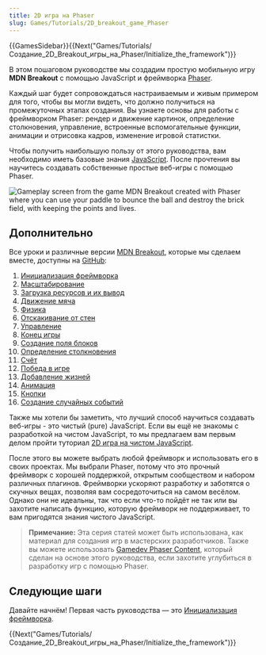 ```yaml
---
title: 2D игра на Phaser
slug: Games/Tutorials/2D_breakout_game_Phaser
---
```


{{GamesSidebar}}{{Next("Games/Tutorials/Создание_2D_Breakout_игры_на_Phaser/Initialize_the_framework")}}

В этом пошаговом руководстве мы создадим простую мобильную игру **MDN Breakout** с помощью JavaScript и фреймворка [Phaser](https://phaser.io/).

Каждый шаг будет сопровождаться настраиваемым и живым примером для того, чтобы вы могли видеть, что должно получиться на промежуточных этапах создания. Вы узнаете основы для работы с фреймворком Phaser: рендер и движение картинок, определение столкновения, управление, встроенные вспомогательные функции, анимации и отрисовка кадров, изменение игровой статистки.

Чтобы получить наибольшую пользу от этого руководства, вам необходимо иметь базовые знания [JavaScript](/ru/docs/Learn/Getting_started_with_the_web/JavaScript_basics). После прочтения вы научитесь создавать собственные простые веб-игры с помощью Phaser.

![Gameplay screen from the game MDN Breakout created with Phaser where you can use your paddle to bounce the ball and destroy the brick field, with keeping the points and lives.](mdn-breakout-phaser.png)

## Дополнительно

Все уроки и различные версии [MDN Breakout](https://end3r.github.io/Gamedev-Phaser-Content-Kit/demos/lesson16.html), которые мы сделаем вместе, доступны на [GitHub](https://end3r.github.io/Gamedev-Phaser-Content-Kit/demos/):

1. [Инициализация фреймворка](/ru/docs/Games/Tutorials/Создание_2D_Breakout_игры_на_Phaser/Initialize_the_framework)
2. [Масштабирование](/ru/docs/Games/Tutorials/Создание_2D_Breakout_игры_на_Phaser/Scaling)
3. [Загрузка ресурсов и их вывод](/ru/docs/Games/Tutorials/Создание_2D_Breakout_игры_на_Phaser/Load_the_assets_and_print_them_on_screen)
4. [Движение мяча](/ru/docs/Games/Tutorials/Создание_2D_Breakout_игры_на_Phaser/Move_the_ball)
5. [Физика](/ru/docs/Games/Tutorials/Создание_2D_Breakout_игры_на_Phaser/Physics)
6. [Отскакивание от стен](/ru/docs/Games/Tutorials/Создание_2D_Breakout_игры_на_Phaser/Bounce_off_the_walls)
7. [Управление](/ru/docs/Games/Tutorials/Создание_2D_Breakout_игры_на_Phaser/Платформа_и_управление)
8. [Конец игры](/ru/docs/Games/Tutorials/Создание_2D_Breakout_игры_на_Phaser/Game_over)
9. [Создание поля блоков](/ru/docs/Games/Tutorials/Создание_2D_Breakout_игры_на_Phaser/Создание_кирпичей)
10. [Определение столкновения](/ru/docs/Games/Tutorials/Создание_2D_Breakout_игры_на_Phaser/Обработка_коллизий)
11. [Счёт](/ru/docs/Games/Tutorials/Создание_2D_Breakout_игры_на_Phaser/Очки)
12. [Победа в игре](/ru/docs/Games/Tutorials/Создание_2D_Breakout_игры_на_Phaser/Победа)
13. [Добавление жизней](/ru/docs/Games/Tutorials/2D_breakout_game_Phaser/Extra_lives)
14. [Анимация](/ru/docs/Games/Tutorials/2D_breakout_game_Phaser/Animations_and_tweens)
15. [Кнопки](/ru/docs/Games/Tutorials/2D_breakout_game_Phaser/Buttons)
16. [Создание случайных событий](/ru/docs/Games/Tutorials/2D_breakout_game_Phaser/Randomizing_gameplay)

Также мы хотели бы заметить, что лучший способ научиться создавать веб-игры - это чистый (pure) JavaScript. Если вы ещё не знакомы с разработкой на чистом JavaScript, то мы предлагаем вам первым делом пройти туториал [2D игра на чистом JavaScript](/ru/docs/Games/Tutorials/2D_Breakout_game_pure_JavaScript).

После этого вы можете выбрать любой фреймворк и использовать его в своих проектах. Мы выбрали Phaser, потому что это прочный фреймворк с хорошей поддержкой, открытым сообществом и набором различных плагинов. Фреймворки ускоряют разработку и заботятся о скучных вещах, позволяя вам сосредоточиться на самом весёлом. Однако они не идеальны, так что если что-то пойдёт не так или вы захотите написать функцию, которую фреймворк не поддерживает, то вам пригодятся знания чистого JavaScript.

> **Примечание:** Эта серия статей может быть использована, как материал для создания игр в мастерских разработчиков. Также вы можете использовать [Gamedev Phaser Content](https://github.com/end3r/Gamedev-Phaser-Content-Kit), который сделан на основе этого руководства, если захотите углубиться в разработку игр с помощью Phaser.

## Следующие шаги

Давайте начнём! Первая часть руководства — это [Инициализация фреймворка](/ru/docs/Games/Tutorials/Создание_2D_Breakout_игры_на_Phaser/Initialize_the_framework).

{{Next("Games/Tutorials/Создание_2D_Breakout_игры_на_Phaser/Initialize_the_framework")}}
